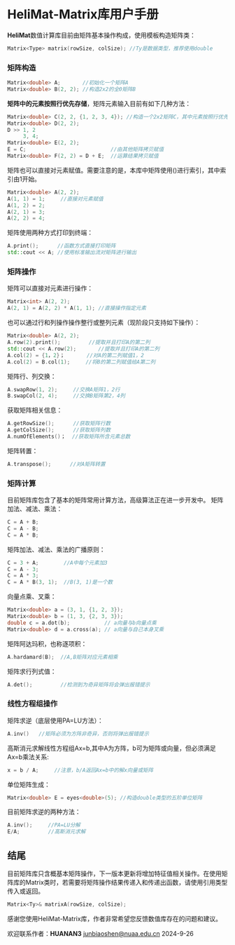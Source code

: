 # HeliMat-Matrix库用户手册

**HeliMat**数值计算库目前由矩阵基本操作构成，使用模板构造矩阵类：
```cpp
Matrix<Type> matrix(rowSize, colSize); //Ty是数据类型，推荐使用double
```
### 矩阵构造
```cpp
Matrix<double> A;       //初始化一个矩阵A
Matrix<double> B(2, 2); //构造2x2的全0矩阵B
```
**矩阵中的元素按照行优先存储**，矩阵元素输入目前有如下几种方法：
```cpp
Matrix<double> C(2, 2, {1, 2, 3, 4}); //构造一个2x2矩阵C，其中元素按照行优先存储
Matrix<double> D(2, 2);
D >> 1, 2
     3, 4;
Matrix<double> E(2, 2);
E = C;                           //由其他矩阵拷贝赋值
Matrix<double> F(2, 2) = D + E;  //运算结果拷贝赋值
```
矩阵也可以直接对元素赋值。需要注意的是，本库中矩阵使用()进行索引，其中索引由1开始。
```cpp
Matrix<double> A(2, 2);
A(1, 1) = 1;     //直接对元素赋值
A(1, 2) = 2;
A(2, 1) = 3;
A(2, 2) = 4;
```
矩阵使用两种方式打印到终端：
```cpp
A.print();      //函数方式直接打印矩阵
std::cout << A; //使用标准输出流对矩阵进行输出
```
### 矩阵操作
矩阵可以直接对元素进行操作：
```cpp
Matrix<int> A(2, 2);
A(2, 1) = A(2, 2) * A(1, 1); //直接操作指定元素
```
也可以通过行和列操作操作整行或整列元素（现阶段只支持如下操作）：
```cpp
Matrix<double> A(2, 2);
A.row(2).print();         //提取并且打印A的第二列
std::cout << A.row(2);       //提取并且打印A的第二列
A.col(2) = {1，2}；       //对A的第二列赋值1，2
A.col(2) = B.col(1);     //将B的第二列赋值给A第二列
```
矩阵行、列交换：
```cpp
A.swapRow(1, 2);     //交换A矩阵1，2行
B.swapCol(2, 4);     //交换B矩阵第2，4列 
```
获取矩阵相关信息：
```cpp
A.getRowSize();      //获取矩阵行数
A.getColSize();      //获取矩阵列数
A.numOfElements()；  //获取矩阵所含元素总数
```
矩阵转置：
```cpp
A.transpose();      //对A矩阵转置
```
### 矩阵计算
目前矩阵库包含了基本的矩阵常用计算方法，高级算法正在进一步开发中。
矩阵加法、减法、乘法：
```cpp
C = A + B;
C = A - B;
C = A * B;
```
矩阵加法、减法、乘法的广播原则：
```cpp
C = 3 + A;        //A中每个元素加3
C = A - 3;
C = A * 3;
C = A * B(3, 1);  //B(3, 1)是一个数
```
向量点乘、叉乘：
```cpp
Matrix<double> a = (3, 1, {1, 2, 3});
Matrix<double> b = (1, 3, {2, 3, 3});
double c = a.dot(b);           // a向量与b向量点乘
Matrix<double> d = a.cross(a); // a向量与自己本身叉乘
```
矩阵阿达玛积，也称逐项积：
```cpp
A.hardamard(B);  //A,B矩阵对应元素相乘
```
矩阵求行列式值：
```cpp
A.det();         //检测到为奇异矩阵将会弹出报错提示
```
### 线性方程组操作
矩阵求逆（底层使用PA=LU方法）：
```cpp
A.inv()   //矩阵必须为方阵非奇异，否则将弹出报错提示
```
高斯消元求解线性方程组Ax=b,其中A为方阵，b可为矩阵或向量，但必须满足Ax=b乘法关系:
```cpp
x = b / A;     //注意，b/A返回Ax=b中的解x向量或矩阵
```
单位矩阵生成：
```cpp
Matrix<double> E = eyes<double>(5); //构造double类型的五阶单位矩阵
```
目前矩阵求逆的两种方法：
```cpp
A.inv();     //PA=LU分解
E/A;         //高斯消元求解
```
## 结尾
目前矩阵库只含概基本矩阵操作，下一版本更新将增加特征值相关操作。在使用矩阵库的Matrix类时，若需要将矩阵操作结果传递入和传递出函数，请使用引用类型传入或返回。
```cpp
Matrix<Ty>& matrixA(rowSize, colSize);
```
感谢您使用HeliMat-Matrix库，作者非常希望您反馈数值库存在的问题和建议。

欢迎联系作者：**HUANAN3**   junbiaoshen@nuaa.edu.cn 2024-9-26
